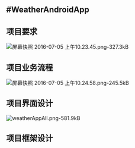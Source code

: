 #WeatherAndroidApp
---




## 项目要求
![屏幕快照 2016-07-05 上午10.23.45.png-327.3kB][1]

## 项目业务流程
![屏幕快照 2016-07-05 上午10.24.58.png-245.5kB][2]

## 项目界面设计

![weatherAppAll.png-581.9kB][3]

## 项目框架设计



  [1]: http://static.zybuluo.com/JakeWill/gwg38dwq1b4f3pew3oxsuvl2/%E5%B1%8F%E5%B9%95%E5%BF%AB%E7%85%A7%202016-07-05%20%E4%B8%8A%E5%8D%8810.23.45.png
  [2]: http://static.zybuluo.com/JakeWill/i978mqt0l9xbrcw72h5fpi29/%E5%B1%8F%E5%B9%95%E5%BF%AB%E7%85%A7%202016-07-05%20%E4%B8%8A%E5%8D%8810.24.58.png
  [3]: http://static.zybuluo.com/JakeWill/2zxl3ucb4ilhkbq79wy456b3/weatherAppAll.png
